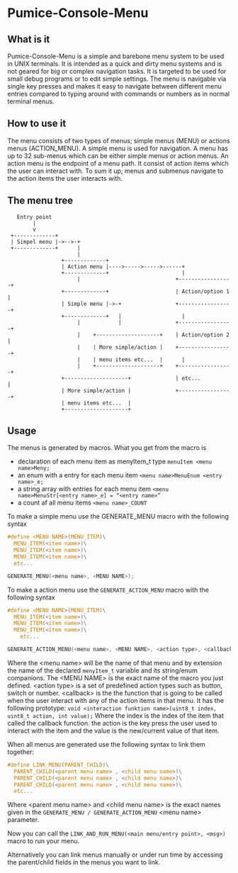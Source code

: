 # Pumice-Console-Menu

## What is it
Pumice-Console-Menu is a simple and barebone menu system to be used in UNIX terminals.
It is intended as a quick and dirty menu systems and is not geared for big or complex navigation tasks. 
It is targeted to be used for small debug programs or to edit simple settings.
The menu is navigable via single key presses and makes it easy to navigate between
different menu entries compared to typing around with commands or numbers as in normal terminal menus. 

## How to use it
The menu consists of two types of menus; simple menus (MENU) or actions menus (ACTION_MENU). 
A simple menu is used for navigation. A menu has up to 32 sub-menus which can be either simple 
menus or action menus. An action menu is the endpoint of a menu path. It consist of 
action items which the user can interact with. 
To sum it up; menus and submenus navigate to the action items the user interacts with.

## The menu tree
```
   Entry point
        |
        v
 +-------------+
 | Simpel menu |->-->-+
 +-------------+      |
                      |
                 +-------------+
                 | Action menu |---->----->----->------+
                 +-------------+                       |
                      |                              +-----------------+
                 +-------------+                     | Action/option 1 |
                 | Simple menu |->-+                 +-----------------+  
                 +-------------+   |                   |
                      |            |                 +-----------------+
                      |    +--------------------+    | Action/option 2 |
                      |    | More simple/action |    +-----------------+
                      |    | menu items etc...  |      |
                      |    +--------------------+    +-----------------+
                 +--------------------+              | etc...          |
                 | More simple/action |              +-----------------+
                 | menu items etc...  | 
                 +--------------------+ 
```
## Usage
The menus is generated by macros. What you get from the macro is
 * declaration of each menu item as menyItem_t type
```menuItem <menu name>Meny;```
 * an enum with a entry for each menu item 
```<menu name>MenuEnum <entry name>_e;```
 * a string array with entries for each menu item 
```<menu name>MenuStr[<entry name>_e] = “<entry name>”```
 * a count af all menu items
```<menu name>_COUNT```

To make a simple menu use the GENERATE_MENU macro with the following syntax
```c
#define <MENU NAME>(MENU_ITEM)\
  MENU_ITEM(<item name>)\
  MENU_ITEM(<item name>)\
  MENU_ITEM(<item name>)\
  etc...

GENERATE_MENU(<menu name>, <MENU NAME>);
```
To make a action menu use the ```GENERATE_ACTION_MENU``` macro with the following syntax
```c
#define <MENU NAME>(MENU_ITEM)\
  MENU_ITEM(<item name>)\
  MENU_ITEM(<item name>)\
  MENU_ITEM(<item name>)\
 	etc...

GENERATE_ACTION_MENU(<menu name>, <MENU NAME>, <action type>, <callback>);
```
Where the \<menu name\> will be the name of that menu and by extension the name of the declared
```menyItem_t``` variable and its string/enum companions. The \<MENU NAME\> is the exact name of the macro
you just defined. \<action type\> is a set of predefined action types such as
button, switch or number. \<callback\> is the the function that is going to be called when 
the user interact with any of the action items in that menu. It has the following prototype: 
```void <interaction funktion name>(uint8_t index, uint8_t action, int value);```
Where the index is the index of the item that called the callback function.
the action is the key press the user used to interact with the item and the value is the new/current value of that item. 

When all menus are generated use the following syntax to link them together: 
```c
#define LINK_MENU(PARENT_CHILD)\
  PARENT_CHILD(<parent menu name> , <child menu name>)\
  PARENT_CHILD(<parent menu name> , <child menu name>)\
  PARENT_CHILD(<parent menu name> , <child menu name>)\
  etc...   	
```
Where \<parent menu name\> and \<child menu name\> is the exact names given 
in the ```GENERATE_MENU / GENERATE_ACTION_MENU``` \<menu name\> parameter.

Now you can call the ```LINK_AND_RUN_MENU(<main menu/entry point>, <msg>)``` macro to run your menu. 

Alternatively you can link menus manually or under run time by accessing the parent/child fields in the menus you want to link.
